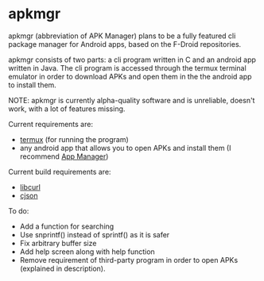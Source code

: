 # apkmgr
apkmgr (abbreviation of APK Manager) plans to be a fully featured cli package manager for Android apps, based on the F-Droid repositories.

apkmgr consists of two parts: a cli program written in C and an android app written in Java. The cli program is accessed through the termux terminal emulator in order to download APKs and open them in the the android app to install them.

NOTE: apkmgr is currently alpha-quality software and is unreliable, doesn't work, with a lot of features missing.

Current requirements are:
* [termux](https://f-droid.org/en/packages/com.termux/) (for running the program)
* any android app that allows you to open APKs and install them (I recommend [App Manager](https://fdroid.gitlab.io/fdroid-website/en/packages/io.github.muntashirakon.AppManager/))

Current build requirements are:
* [libcurl](https://curl.se/libcurl)
* [cjson](https://github.com/DaveGamble/cJSON)

To do:
* Add a function for searching
* Use snprintf() instead of sprintf() as it is safer
* Fix arbitrary buffer size
* Add help screen along with help function
* Remove requirement of third-party program in order to open APKs (explained in description).
